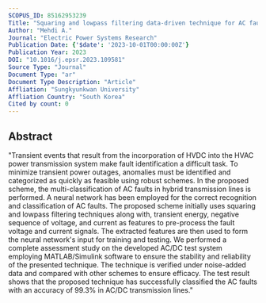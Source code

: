 ```yaml
---
SCOPUS_ID: 85162953239
Title: "Squaring and lowpass filtering data-driven technique for AC faults in AC/DC lines"
Author: "Mehdi A."
Journal: "Electric Power Systems Research"
Publication Date: {'$date': '2023-10-01T00:00:00Z'}
Publication Year: 2023
DOI: "10.1016/j.epsr.2023.109581"
Source Type: "Journal"
Document Type: "ar"
Document Type Description: "Article"
Affliation: "Sungkyunkwan University"
Affliation Country: "South Korea"
Cited by count: 0
---
```


## Abstract
"Transient events that result from the incorporation of HVDC into the HVAC power transmission system make fault identification a difficult task. To minimize transient power outages, anomalies must be identified and categorized as quickly as feasible using robust schemes. In the proposed scheme, the multi-classification of AC faults in hybrid transmission lines is performed. A neural network has been employed for the correct recognition and classification of AC faults. The proposed scheme initially uses squaring and lowpass filtering techniques along with, transient energy, negative sequence of voltage, and current as features to pre-process the fault voltage and current signals. The extracted features are then used to form the neural network's input for training and testing. We performed a complete assessment study on the developed AC/DC test system employing MATLAB/Simulink software to ensure the stability and reliability of the presented technique. The technique is verified under noise-added data and compared with other schemes to ensure efficacy. The test result shows that the proposed technique has successfully classified the AC faults with an accuracy of 99.3% in AC/DC transmission lines."

